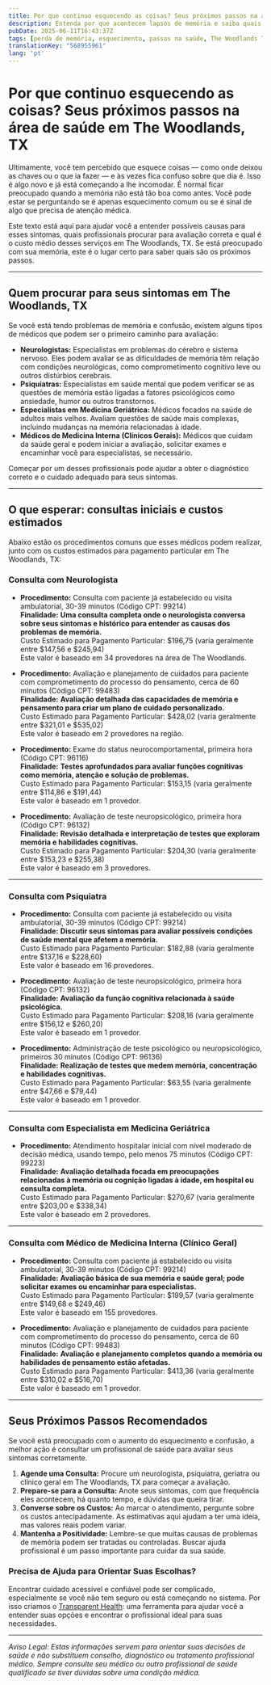 ```yaml
---
title: Por que continuo esquecendo as coisas? Seus próximos passos na área de saúde em The Woodlands, TX  
description: Entenda por que acontecem lapsos de memória e saiba quais profissionais procurar em The Woodlands, TX, além dos custos esperados.  
pubDate: 2025-06-11T16:43:37Z
tags: [perda de memória, esquecimento, passos na saúde, The Woodlands TX, neurologia, psiquiatria, medicina geriátrica, medicina interna]
translationKey: "568955961"
lang: 'pt'
---
```


# Por que continuo esquecendo as coisas? Seus próximos passos na área de saúde em The Woodlands, TX

Ultimamente, você tem percebido que esquece coisas — como onde deixou as chaves ou o que ia fazer — e às vezes fica confuso sobre que dia é. Isso é algo novo e já está começando a lhe incomodar. É normal ficar preocupado quando a memória não está tão boa como antes. Você pode estar se perguntando se é apenas esquecimento comum ou se é sinal de algo que precisa de atenção médica.

Este texto está aqui para ajudar você a entender possíveis causas para esses sintomas, quais profissionais procurar para avaliação correta e qual é o custo médio desses serviços em The Woodlands, TX. Se está preocupado com sua memória, este é o lugar certo para saber quais são os próximos passos.

---

## Quem procurar para seus sintomas em The Woodlands, TX

Se você está tendo problemas de memória e confusão, existem alguns tipos de médicos que podem ser o primeiro caminho para avaliação:

- **Neurologistas:** Especialistas em problemas do cérebro e sistema nervoso. Eles podem avaliar se as dificuldades de memória têm relação com condições neurológicas, como comprometimento cognitivo leve ou outros distúrbios cerebrais.
- **Psiquiatras:** Especialistas em saúde mental que podem verificar se as questões de memória estão ligadas a fatores psicológicos como ansiedade, humor ou outros transtornos.
- **Especialistas em Medicina Geriátrica:** Médicos focados na saúde de adultos mais velhos. Avaliam questões de saúde mais complexas, incluindo mudanças na memória relacionadas à idade.
- **Médicos de Medicina Interna (Clínicos Gerais):** Médicos que cuidam da saúde geral e podem iniciar a avaliação, solicitar exames e encaminhar você para especialistas, se necessário.

Começar por um desses profissionais pode ajudar a obter o diagnóstico correto e o cuidado adequado para seus sintomas.

---

## O que esperar: consultas iniciais e custos estimados

Abaixo estão os procedimentos comuns que esses médicos podem realizar, junto com os custos estimados para pagamento particular em The Woodlands, TX:

### Consulta com Neurologista

- **Procedimento:** Consulta com paciente já estabelecido ou visita ambulatorial, 30-39 minutos (Código CPT: 99214)  
  **Finalidade:** **Uma consulta completa onde o neurologista conversa sobre seus sintomas e histórico para entender as causas dos problemas de memória.**  
  Custo Estimado para Pagamento Particular: $196,75 (varia geralmente entre $147,56 e $245,94)  
  Este valor é baseado em 34 provedores na área de The Woodlands.

- **Procedimento:** Avaliação e planejamento de cuidados para paciente com comprometimento do processo do pensamento, cerca de 60 minutos (Código CPT: 99483)  
  **Finalidade:** **Avaliação detalhada das capacidades de memória e pensamento para criar um plano de cuidado personalizado.**  
  Custo Estimado para Pagamento Particular: $428,02 (varia geralmente entre $321,01 e $535,02)  
  Este valor é baseado em 2 provedores na região.

- **Procedimento:** Exame do status neurocomportamental, primeira hora (Código CPT: 96116)  
  **Finalidade:** **Testes aprofundados para avaliar funções cognitivas como memória, atenção e solução de problemas.**  
  Custo Estimado para Pagamento Particular: $153,15 (varia geralmente entre $114,86 e $191,44)  
  Este valor é baseado em 1 provedor.

- **Procedimento:** Avaliação de teste neuropsicológico, primeira hora (Código CPT: 96132)  
  **Finalidade:** **Revisão detalhada e interpretação de testes que exploram memória e habilidades cognitivas.**  
  Custo Estimado para Pagamento Particular: $204,30 (varia geralmente entre $153,23 e $255,38)  
  Este valor é baseado em 3 provedores.

---

### Consulta com Psiquiatra

- **Procedimento:** Consulta com paciente já estabelecido ou visita ambulatorial, 30-39 minutos (Código CPT: 99214)  
  **Finalidade:** **Discutir seus sintomas para avaliar possíveis condições de saúde mental que afetem a memória.**  
  Custo Estimado para Pagamento Particular: $182,88 (varia geralmente entre $137,16 e $228,60)  
  Este valor é baseado em 16 provedores.

- **Procedimento:** Avaliação de teste neuropsicológico, primeira hora (Código CPT: 96132)  
  **Finalidade:** **Avaliação da função cognitiva relacionada à saúde psicológica.**  
  Custo Estimado para Pagamento Particular: $208,16 (varia geralmente entre $156,12 e $260,20)  
  Este valor é baseado em 1 provedor.

- **Procedimento:** Administração de teste psicológico ou neuropsicológico, primeiros 30 minutos (Código CPT: 96136)  
  **Finalidade:** **Realização de testes que medem memória, concentração e habilidades cognitivas.**  
  Custo Estimado para Pagamento Particular: $63,55 (varia geralmente entre $47,66 e $79,44)  
  Este valor é baseado em 1 provedor.

---

### Consulta com Especialista em Medicina Geriátrica

- **Procedimento:** Atendimento hospitalar inicial com nível moderado de decisão médica, usando tempo, pelo menos 75 minutos (Código CPT: 99223)  
  **Finalidade:** **Avaliação detalhada focada em preocupações relacionadas à memória ou cognição ligadas à idade, em hospital ou consulta completa.**  
  Custo Estimado para Pagamento Particular: $270,67 (varia geralmente entre $203,00 e $338,34)  
  Este valor é baseado em 2 provedores.

---

### Consulta com Médico de Medicina Interna (Clínico Geral)

- **Procedimento:** Consulta com paciente já estabelecido ou visita ambulatorial, 30-39 minutos (Código CPT: 99214)  
  **Finalidade:** **Avaliação básica de sua memória e saúde geral; pode solicitar exames ou encaminhar para especialistas.**  
  Custo Estimado para Pagamento Particular: $199,57 (varia geralmente entre $149,68 e $249,46)  
  Este valor é baseado em 155 provedores.

- **Procedimento:** Avaliação e planejamento de cuidados para paciente com comprometimento do processo do pensamento, cerca de 60 minutos (Código CPT: 99483)  
  **Finalidade:** **Avaliação e planejamento completos quando a memória ou habilidades de pensamento estão afetadas.**  
  Custo Estimado para Pagamento Particular: $413,36 (varia geralmente entre $310,02 e $516,70)  
  Este valor é baseado em 1 provedor.

---

## Seus Próximos Passos Recomendados

Se você está preocupado com o aumento do esquecimento e confusão, a melhor ação é consultar um profissional de saúde para avaliar seus sintomas corretamente.

1. **Agende uma Consulta:** Procure um neurologista, psiquiatra, geriatra ou clínico geral em The Woodlands, TX para começar a avaliação.
2. **Prepare-se para a Consulta:** Anote seus sintomas, com que frequência eles acontecem, há quanto tempo, e dúvidas que queira tirar.
3. **Converse sobre os Custos:** Ao marcar o atendimento, pergunte sobre os custos antecipadamente. As estimativas aqui ajudam a ter uma ideia, mas valores reais podem variar.
4. **Mantenha a Positividade:** Lembre-se que muitas causas de problemas de memória podem ser tratadas ou controladas. Buscar ajuda profissional é um passo importante para cuidar da sua saúde.

### Precisa de Ajuda para Orientar Suas Escolhas?

Encontrar cuidado acessível e confiável pode ser complicado, especialmente se você não tem seguro ou está começando no sistema. Por isso criamos o [Transparent Health](https://transparenthealth.ai): uma ferramenta para ajudar você a entender suas opções e encontrar o profissional ideal para suas necessidades.

---

*Aviso Legal: Estas informações servem para orientar suas decisões de saúde e não substituem conselho, diagnóstico ou tratamento profissional médico. Sempre consulte seu médico ou outro profissional de saúde qualificado se tiver dúvidas sobre uma condição médica.*